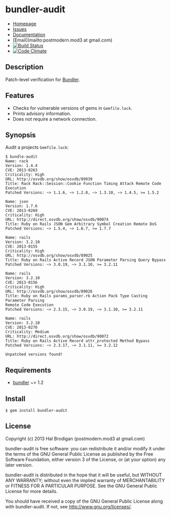 # bundler-audit

* [Homepage](https://github.com/postmodern/bundler-audit#readme)
* [Issues](https://github.com/postmodern/bundler-audit/issues)
* [Documentation](http://rubydoc.info/gems/bundler-audit/frames)
* [Email](mailto:postmodern.mod3 at gmail.com)
* [![Build Status](https://travis-ci.org/postmodern/bundler-audit.png)](https://travis-ci.org/postmodern/bundler-audit)
* [![Code Climate](https://codeclimate.com/github/postmodern/bundler-audit.png)](https://codeclimate.com/github/postmodern/bundler-audit)

## Description

Patch-level verification for [Bundler][bundler].

## Features

* Checks for vulnerable versions of gems in `Gemfile.lock`.
* Prints advisory information.
* Does not require a network connection.

## Synopsis

Audit a projects `Gemfile.lock`:

    $ bundle-audit
    Name: rack
    Version: 1.4.4
    CVE: 2013-0263
    Criticality: High
    URL: http://osvdb.org/show/osvdb/89939
    Title: Rack Rack::Session::Cookie Function Timing Attack Remote Code Execution 
    Patched Versions: ~> 1.1.6, ~> 1.2.8, ~> 1.3.10, ~> 1.4.5, >= 1.5.2
    
    Name: json
    Version: 1.7.6
    CVE: 2013-0269
    Criticality: High
    URL: http://direct.osvdb.org/show/osvdb/90074
    Title: Ruby on Rails JSON Gem Arbitrary Symbol Creation Remote DoS
    Patched Versions: ~> 1.5.4, ~> 1.6.7, >= 1.7.7
    
    Name: rails
    Version: 3.2.10
    CVE: 2013-0155
    Criticality: High
    URL: http://osvdb.org/show/osvdb/89025
    Title: Ruby on Rails Active Record JSON Parameter Parsing Query Bypass 
    Patched Versions: ~> 3.0.19, ~> 3.1.10, >= 3.2.11
    
    Name: rails
    Version: 3.2.10
    CVE: 2013-0156
    Criticality: High
    URL: http://osvdb.org/show/osvdb/89026
    Title: Ruby on Rails params_parser.rb Action Pack Type Casting Parameter Parsing
    Remote Code Execution 
    Patched Versions: ~> 2.3.15, ~> 3.0.19, ~> 3.1.10, >= 3.2.11
    
    Name: rails
    Version: 3.2.10
    CVE: 2013-0276
    Criticality: Medium
    URL: http://direct.osvdb.org/show/osvdb/90072
    Title: Ruby on Rails Active Record attr_protected Method Bypass
    Patched Versions: ~> 2.3.17, ~> 3.1.11, >= 3.2.12
    
    Unpatched versions found!

## Requirements

* [bundler] ~> 1.2

## Install

    $ gem install bundler-audit

## License

Copyright (c) 2013 Hal Brodigan (postmodern.mod3 at gmail.com)

bundler-audit is free software: you can redistribute it and/or modify
it under the terms of the GNU General Public License as published by
the Free Software Foundation, either version 3 of the License, or
(at your option) any later version.

bundler-audit is distributed in the hope that it will be useful,
but WITHOUT ANY WARRANTY; without even the implied warranty of
MERCHANTABILITY or FITNESS FOR A PARTICULAR PURPOSE.  See the
GNU General Public License for more details.

You should have received a copy of the GNU General Public License
along with bundler-audit.  If not, see <http://www.gnu.org/licenses/>.

[bundler]: https://github.com/carlhuda/bundler#readme

[OSVDB]: http://osvdb.org/

